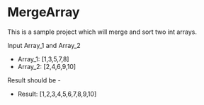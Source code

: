 # MergeArray
This is a sample project which will merge and sort two int arrays.

Input Array_1 and Array_2
- Array_1: [1,3,5,7,8]
- Array_2: [2,4,6,9,10]

Result should be - 
- Result: [1,2,3,4,5,6,7,8,9,10]

